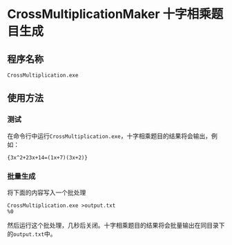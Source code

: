 # CrossMultiplicationMaker 十字相乘题目生成

## 程序名称

`CrossMultiplication.exe`

## 使用方法

### 测试

在命令行中运行`CrossMultiplication.exe`，十字相乘题目的结果将会输出，例如：

`{3x^2+23x+14=(1x+7)(3x+2)}`

### 批量生成

将下面的内容写入一个批处理

```batch
CrossMultiplication.exe >output.txt
%0
```

然后运行这个批处理，几秒后关闭。十字相乘题目的结果将会批量输出在同目录下的`output.txt`中。
